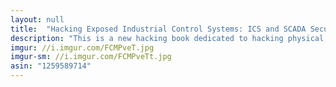 ```yaml
---
layout: null
title:  "Hacking Exposed Industrial Control Systems: ICS and SCADA Security Secrets & Solutions"
description: "This is a new hacking book dedicated to hacking physical hardware systems that control things we use. It's good if you want to hack an automatic garage door, security cameras, alarm systems, and database mainframes. One time I wanted to leave school, so I used the methods in this book to set off the fire alarm. This book can be very dangerous and should only be used if you are elite."
imgur: //i.imgur.com/FCMPveT.jpg
imgur-sm: //i.imgur.com/FCMPveTt.jpg
asin: "1259589714"
---
```

